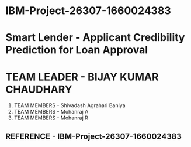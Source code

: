# IBM-Project-26307-1660024383
# Smart Lender - Applicant Credibility Prediction for Loan Approval

# TEAM LEADER - BIJAY KUMAR CHAUDHARY
1. TEAM MEMBERS - Shivadash Agrahari Baniya
2. TEAM MEMBERS - Mohanraj A
3. TEAM MEMBERS - Mohanraj R

## REFERENCE - IBM-Project-26307-1660024383
